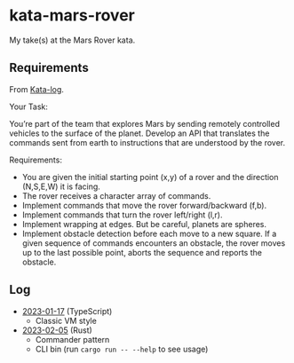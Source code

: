 # kata-mars-rover

My take(s) at the Mars Rover kata.

## Requirements

From [Kata-log](https://kata-log.rocks/mars-rover-kata).

Your Task:

You’re part of the team that explores Mars by sending remotely controlled vehicles to the surface of the planet. Develop an API that translates the commands sent from earth to instructions that are understood by the rover.

Requirements:

- You are given the initial starting point (x,y) of a rover and the direction (N,S,E,W) it is facing.
- The rover receives a character array of commands.
- Implement commands that move the rover forward/backward (f,b).
- Implement commands that turn the rover left/right (l,r).
- Implement wrapping at edges. But be careful, planets are spheres.
- Implement obstacle detection before each move to a new square. If a given sequence of commands encounters an obstacle, the rover moves up to the last possible point, aborts the sequence and reports the obstacle.

## Log

- [2023-01-17](2023-01-17/README.md) (TypeScript)
  - Classic VM style
- [2023-02-05](2023-02-05/README.md) (Rust)
  - Commander pattern
  - CLI bin (run `cargo run -- --help` to see usage)
 
